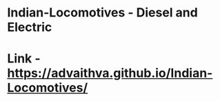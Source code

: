 # Indian-Locomotives - Diesel and Electric   
# Link - https://advaithva.github.io/Indian-Locomotives/ 
 
 
 
